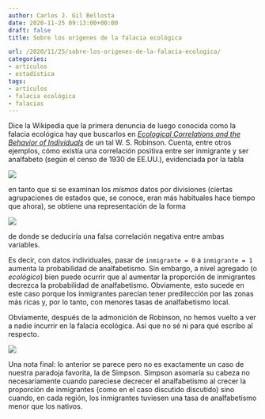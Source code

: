 ```yaml
---
author: Carlos J. Gil Bellosta
date: 2020-11-25 09:13:00+00:00
draft: false
title: Sobre los orígenes de la falacia ecológica

url: /2020/11/25/sobre-los-origenes-de-la-falacia-ecologica/
categories:
- artículos
- estadística
tags:
- artículos
- falacia ecológica
- falacias
---
```





Dice la Wikipedia que la primera denuncia de luego conocida como la falacia ecológica hay que buscarlos en _[Ecological Correlations and the Behavior of Individuals](https://academic.oup.com/ije/article/38/2/337/658252)_ de un tal W. S. Robinson. Cuenta, entre otros ejemplos, cómo existía una correlación positiva entre ser inmigrante y ser analfabeto (según el censo de 1930 de EE.UU.), evidenciada por la tabla







![](/wp-uploads/2020/11/robinson_01.png)








en tanto que si se examinan los _mismos_ datos por divisiones (ciertas agrupaciones de estados que, se conoce, eran más habituales hace tiempo que ahora), se obtiene una representación de la forma







![](/wp-uploads/2020/11/robinson_02.gif)








de donde se deduciría una falsa correlación negativa entre ambas variables.







Es decir, con datos individuales, pasar de `inmigrante = 0` a `inmigrante = 1` aumenta la probabilidad de analfabetismo. Sin embargo, a nivel agregado (o _ecológico_) bien puede ocurrir que al aumentar la proporción de inmigrantes decrezca la probabilidad de analfabetismo. Obviamente, esto sucede en este caso porque los inmigrantes parecían tener predilección por las zonas más ricas y, por lo tanto, con menores tasas de analfabetismo local.







Obviamente, después de la admonición de Robinson, no hemos vuelto a ver a nadie incurrir en la falacia ecológica. Así que no sé ni para qué escribo al respecto.







![](/wp-uploads/2020/11/escandalo.jpg)








Una nota final: lo anterior se parece pero no es exactamente un caso de nuestra paradoja favorita, la de Simpson. Simpson asomaría su cabeza no necesariamente cuando pareciese decrecer el analfabetismo al crecer la proporción de inmigrantes (como en el caso discutido discutido) sino cuando, en cada región, los inmigrantes tuviesen una tasa de analfabetismo menor que los nativos.



